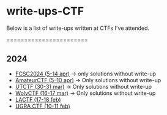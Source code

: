 # write-ups-CTF

Below is a list of write-ups written at CTFs I've attended.

=======================

## 2024
- [FCSC2024 (5-14 apr)](./2024/FCSC2024) -> only solutions without write-up
- [AmateurCTF (5-10 apr)](./2024/AmateurCTF2024) -> Only solutions without write-up
- [UTCTF (30-31 mar)](./2024/UTCTF) -> Only solutions without write-up
- [WolvCTF (16-17 mar)](./2024/WolvCTF) -> Only solutions without write-up
- [LACTF (17-18 feb)](./2024/LACTF)
- [UGRA CTF (10-11 feb)](./2024/UGRA_CTF)
